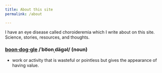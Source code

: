 ```yaml
---
title: About this site
permalink: /about

---
```


I have an eye disease called choroideremia which I write about on this site. Science, stories, resources, and thoughts.



### [boon·dog·gle](https://en.wikipedia.org/wiki/Boondoggle) /ˈbo͞onˌdäɡəl/ (noun)
- work or activity that is wasteful or pointless but gives the appearance of having value.
